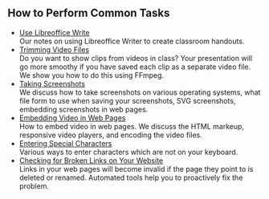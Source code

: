 ## How to Perform Common Tasks

<ul class="tiles">

<li><a href="libreoffice/">Use Libreoffice Write</a>
<br>
Our notes on using Libreoffice Writer to create classroom handouts.
</li>

<li><a href="trim-video/">Trimming Video Files</a>
<br>
Do you want to show clips from videos in class? Your presentation will
go more smoothy if you have saved each clip as a separate video file.
We show you how to do this using FFmpeg.
</li>

<li><a href="screenshots/">Taking Screenshots</a>
<br>
We discuss how to take screenshots on various operating systems,
what file form to use when saving your screenshots, SVG screenshots,
embedding screenshots in web pages.
</li>

<li><a href="embed-video/">Embedding Video in Web Pages</a>
<br>
How to embed video in web pages. We discuss the HTML markeup,
responsive video players, and encoding the video files.
</li>

<li><a href="special-characters/">Entering Special Characters</a>
<br>
Various ways to enter characters which are not on your keyboard.
</li>

<li><a href="linkchecker/">Checking for Broken Links on Your Website</a>
<br>
Links in your web pages will become invalid if the page they point to is
deleted or renamed. Automated tools help you to proactively fix the problem.
</li>

</ul>

